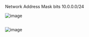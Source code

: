 ##
Network Address	Mask bits
10.0.0.0/24

![image](https://github.com/user-attachments/assets/9bd4d61e-6fed-4143-88ab-3f8093402c79)
##

![image](https://github.com/user-attachments/assets/43046125-e44b-44b0-8671-4cb5daab3890)
